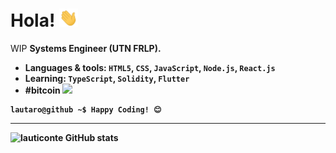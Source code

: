 # Hola! <img src="https://github.com/ABSphreak/ABSphreak/blob/master/gifs/Hi.gif" width="30px"></h2>
WIP <b>Systems Engineer<b> (UTN FRLP).
- Languages & tools: `HTML5`, `CSS`, `JavaScript`, `Node.js`, `React.js`
- Learning:  `TypeScript`, `Solidity`, `Flutter`
- #bitcoin <img src="https://abs.twimg.com/hashflags/Bitcoin_evergreen/Bitcoin_evergreen.png" width="15px">

```console
lautaro@github ~$ Happy Coding! 😊
```
<hr>

![lauticonte GitHub stats](https://github-readme-stats.vercel.app/api?username=lauticonte&theme=github_dark&border_color=30363D&show_icons=true&count_private=true)


